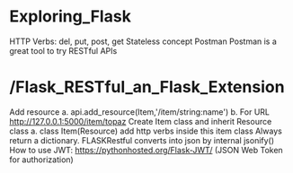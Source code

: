
# Exploring_Flask
HTTP Verbs: del, put, post, get
Stateless concept
Postman
Postman is a great tool to try RESTful APIs

# /Flask_RESTful_an_Flask_Extension
Add resource
a.	api.add_resource(Item,'/item/string:name')
b.	For URL http://127.0.0.1:5000/item/topaz
Create Item class and inherit Resource class
a. class Item(Resource)
add http verbs inside this item class
Always return a dictionary. FLASKRestful converts into json by internal jsonify()
How to use JWT: https://pythonhosted.org/Flask-JWT/ (JSON Web Token for authorization)
